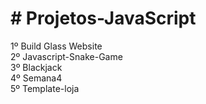 # # Projetos-JavaScript

1º Build Glass Website <br>
2º Javascript-Snake-Game <br>
3º Blackjack <br>
4º Semana4 <br>
5º Template-loja
